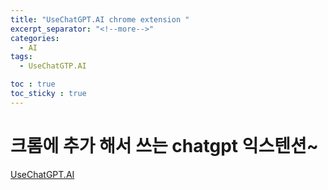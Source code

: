 ```yaml
---
title: "UseChatGPT.AI chrome extension "
excerpt_separator: "<!--more-->"
categories:
  - AI
tags:
  - UseChatGTP.AI

toc : true
toc_sticky : true
---
```


# 크롬에 추가 해서 쓰는 chatgpt 익스텐션~
[UseChatGPT.AI](https://www.usechatgpt.ai/)

